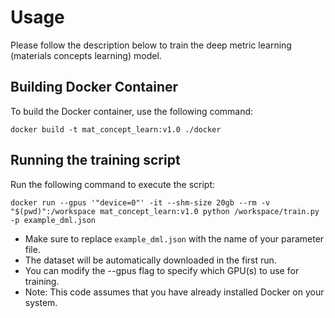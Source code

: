 # Usage
Please follow the description below to train the deep metric learning (materials concepts learning) model.

## Building Docker Container
To build the Docker container, use the following command:
```
docker build -t mat_concept_learn:v1.0 ./docker
```

## Running the training script
Run the following command to execute the script:

```
docker run --gpus '"device=0"' -it --shm-size 20gb --rm -v "$(pwd)":/workspace mat_concept_learn:v1.0 python /workspace/train.py -p example_dml.json
```

- Make sure to replace `example_dml.json` with the name of your parameter file.
- The dataset will be automatically downloaded in the first run.
- You can modify the --gpus flag to specify which GPU(s) to use for training.
- Note: This code assumes that you have already installed Docker on your system.